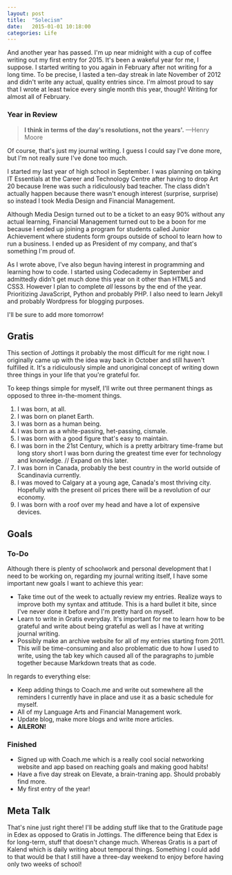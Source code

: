 ```yaml
---
layout: post
title:  "Solecism"
date:   2015-01-01 10:18:00
categories: Life
---
```


And another year has passed. I'm up near midnight with a cup of coffee writing out my first entry for 2015. It's been a wakeful year for me, I suppose. I started writing to you again in February after not writing for a long time. To be precise, I lasted a ten-day streak in late November of 2012 and didn't write any actual, quality entries since. I'm almost proud to say that I wrote at least twice every single month this year, though! Writing for almost all of February.

### Year in Review

>**I think in terms of the day's resolutions, not the years'.** —Henry Moore

Of course, that's just my journal writing. I guess I could say I've done more, but I'm not really sure I've done too much.

I started my last year of high school in September. I was planning on taking IT Essentials at the Career and Technology Centre after having to drop Art 20 because Irene was such a ridiculously bad teacher. The class didn't actually happen because there wasn't enough interest (surprise, surprise) so instead I took Media Design and Financial Management.

Although Media Design turned out to be a ticket to an easy 90% without any actual learning, Financial Management turned out to be a boon for me because I ended up joining a program for students called Junior Achievement where students form groups outside of school to learn how to run a business. I ended up as President of my company, and that's something I'm proud of.

As I wrote above, I've also begun having interest in programming and learning how to code. I started using Codecademy in September and admittedly didn't get much done this year on it other than HTML5 and CSS3. However I plan to complete *all* lessons by the end of the year. Prioritizing JavaScript, Python and probably PHP. I also need to learn Jekyll and probably Wordpress for blogging purposes.

I'll be sure to add more tomorrow!

## Gratis

This section of Jottings it probably the most difficult for me right now. I originally came up with the idea way back in October and still haven't fulfilled it. It's a ridiculously simple and unoriginal concept of writing down three things in your life that you're grateful for.

To keep things simple for myself, I'll write out three permanent things as opposed to three in-the-moment things.

1. I was born, at all.
2. I was born on planet Earth.
3. I was born as a human being.
4. I was born as a white-passing, het-passing, cismale.
5. I was born with a good figure that's easy to maintain.
6. I was born in the 21st Century, which is a pretty arbitrary time-frame but long story short I was born during the greatest time ever for technology and knowledge. // Expand on this later.
7. I was born in Canada, probably the best country in the world outside of Scandinavia currently.
8. I was moved to Calgary at a young age, Canada's most thriving city. Hopefully with the present oil prices there will be a revolution of our economy.
9. I was born with a roof over my head and have a lot of expensive devices.

## Goals

### To-Do

Although there is plenty of schoolwork and personal development that I need to be working on, regarding my journal writing itself, I have some important new goals I want to achieve this year:

* Take time out of the week to actually review my entries. Realize ways to improve both my syntax and attitude. This is a hard bullet it bite, since I've never done it before and I'm pretty hard on myself.
* Learn to write in Gratis everyday. It's important for me to learn how to be grateful and write about being grateful as well as I have at writing journal writing.
* Possibly make an archive website for all of my entries starting from 2011. This will be time-consuming and also problematic due to how I used to write, using the tab key which caused all of the paragraphs to jumble together because Markdown treats that as code.

In regards to everything else:

* Keep adding things to Coach.me and write out somewhere all the reminders I currently have in place and use it as a basic schedule for myself.
* All of my Language Arts and Financial Management work.
* Update blog, make more blogs and write more articles.
* **AILERON!**

### Finished

* Signed up with Coach.me which is a really cool social networking website and app based on reaching goals and making good habits!
* Have a five day streak on Elevate, a brain-traning app. Should probably find more.
* My first entry of the year!

## Meta Talk

That's nine just right there! I'll be adding stuff like that to the Gratitude page in Edex as opposed to Gratis in Jottings. The difference being that Edex is for long-term, stuff that doesn't change much. Whereas Gratis is a part of Kalend which is daily writing about temporal things. Something I could add to that would be that I still have a three-day weekend to enjoy before having only two weeks of school!

